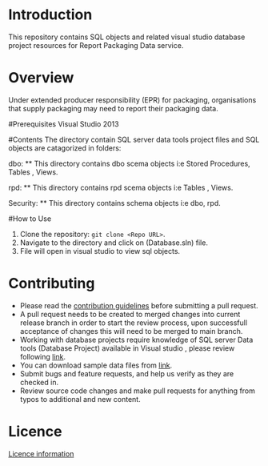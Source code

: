 # Introduction
This repository contains SQL objects and related visual studio database project resources for Report Packaging Data service.

# Overview
Under extended producer responsibility (EPR) for packaging, organisations that supply packaging may need to report their packaging data.

#Prerequisites
Visual Studio 2013 

#Contents
The directory contain SQL server data tools project files and SQL objects are catagorized in folders:

dbo: ** This directory contains dbo scema objects i:e Stored Procedures, Tables , Views.

rpd: ** This directory contains rpd scema objects i:e Tables , Views.

Security: ** This directory contains schema objects i:e dbo, rpd.

#How to Use
1.	Clone the repository: `git clone <Repo URL>`.
2. Navigate to the directory and click on (Database.sln) file.
3. File will open in visual studio to view sql objects.

# Contributing
- Please read the [contribution guidelines](CONTRIBUTING.md) before submitting a pull request.
- A pull request needs to be created to merged changes into current release branch in order to start the review process, upon successfull acceptance of changes this will need to be merged to main branch.
- Working with database projects require knowledge of SQL server Data tools (Database Project) available in Visual studio , please review following [link](https://www.sqlshack.com/working-with-database-projects/).
- You can download sample data files from [link](https://www.gov.uk/government/publications/packaging-data-how-to-create-your-file-for-extended-producer-responsibility/packaging-data-file-specification-for-extended-producer-responsibility/).
- Submit bugs and feature requests, and help us verify as they are checked in.
- Review source code changes and make pull requests for anything from typos to additional and new content.

# Licence
[Licence information](LICENCE.md)




